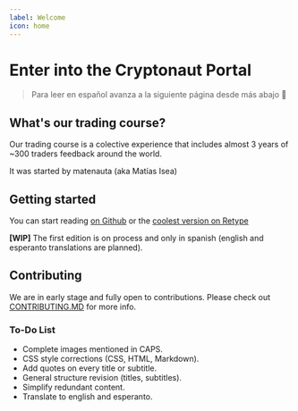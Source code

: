 ```yaml
---
label: Welcome
icon: home
---
```


# Enter into the Cryptonaut Portal

> Para leer en español avanza a la siguiente página desde más abajo 🙂

## What's our trading course?

Our trading course is a colective experience that includes almost 3 years of ~300 traders feedback around the world.

It was started by matenauta (aka Matías Isea) 

## Getting started

You can start reading [on Github](https://github.com/somos-criptonautas/trading) or the [coolest version on Retype](https://trading.criptonautas.co)

**[WIP]** The first edition is on process and only in spanish (english and esperanto translations are planned).

## Contributing

We are in early stage and fully open to contributions. Please check out [CONTRIBUTING.MD](https://github.com/somos-criptonautas/trading/blob/main/CONTRIBUTING.md) for more info.

### To-Do List

* Complete images mentioned in CAPS.
* CSS style corrections (CSS, HTML, Markdown).
* Add quotes on every title or subtitle.
* General structure revision (titles, subtitles).
* Simplify redundant content.
* Translate to english and esperanto.
